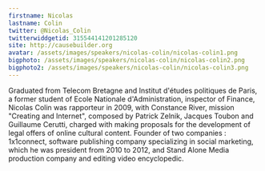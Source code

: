 ```yaml
---
firstname: Nicolas 
lastname: Colin
twitter: @Nicolas_Colin
twitterwiddgetid: 315544141201285120
site: http://causebuilder.org
avatar: /assets/images/speakers/nicolas-colin/nicolas-colin1.png
bigphoto: /assets/images/speakers/nicolas-colin/nicolas-colin2.png
bigphoto2: /assets/images/speakers/nicolas-colin/nicolas-colin3.png
---
```


Graduated from Telecom Bretagne and Institut d'études politiques de Paris, a former student of Ecole Nationale d'Administration, inspector of Finance, Nicolas Colin was rapporteur in 2009, with Constance River, mission "Creating and Internet", composed by Patrick Zelnik, Jacques Toubon and Guillaume Cerutti, charged with making proposals for the development of legal offers of online cultural content. Founder of two companies : 1x1connect, software publishing company specializing in social marketing, which he was president from 2010 to 2012, and Stand Alone Media production company and editing video encyclopedic.